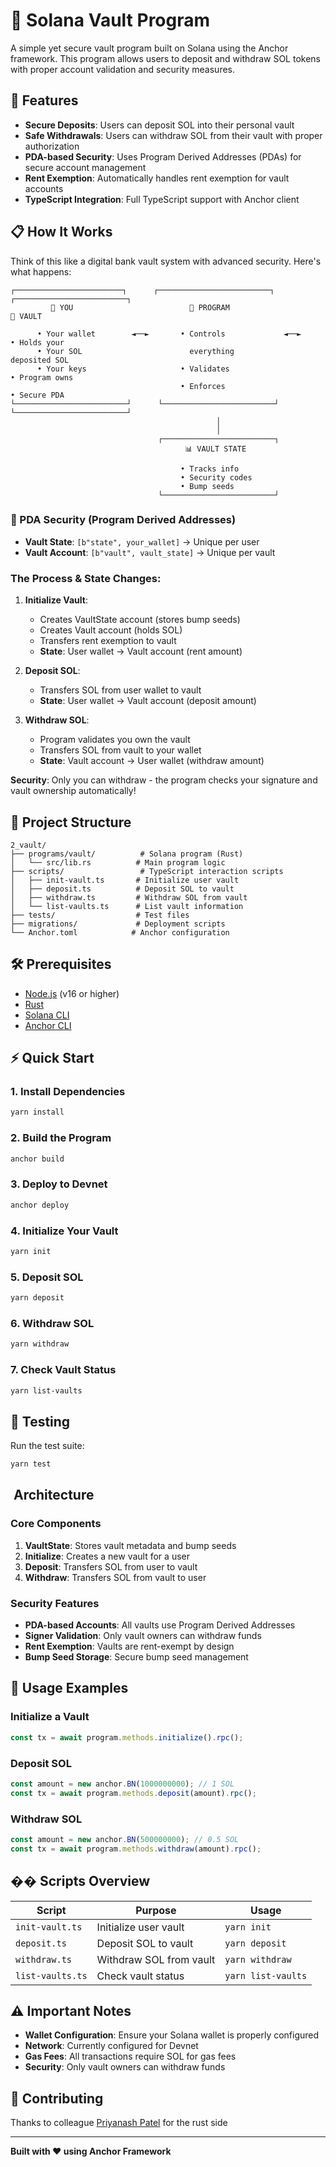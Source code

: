 # 🏦 Solana Vault Program

A simple yet secure vault program built on Solana using the Anchor framework. This program allows users to deposit and withdraw SOL tokens with proper account validation and security measures.

## 🚀 Features

- **Secure Deposits**: Users can deposit SOL into their personal vault
- **Safe Withdrawals**: Users can withdraw SOL from their vault with proper authorization
- **PDA-based Security**: Uses Program Derived Addresses (PDAs) for secure account management
- **Rent Exemption**: Automatically handles rent exemption for vault accounts
- **TypeScript Integration**: Full TypeScript support with Anchor client

## 📋 How It Works

Think of this like a digital bank vault system with advanced security. Here's what happens:

```
┌────────────────────────┐      ┌─────────────────────────┐      ┌─────────────────────────┐
         👤 YOU                          🔐 PROGRAM                         🏦 VAULT

      • Your wallet        ◄──►       • Controls             ◄──►      • Holds your
      • Your SOL                        everything                       deposited SOL
      • Your keys                     • Validates                      • Program owns
                                      • Enforces                       • Secure PDA
└─────────────────────────┘      └─────────────────────────┘      └─────────────────────────┘
                                              │
                                              │
                                 ┌─────────────────────────┐
                                       📊 VAULT STATE

                                      • Tracks info
                                      • Security codes
                                      • Bump seeds
                                 └─────────────────────────┘
```

### 🔐 PDA Security (Program Derived Addresses)

- **Vault State**: `[b"state", your_wallet]` → Unique per user
- **Vault Account**: `[b"vault", vault_state]` → Unique per vault

### The Process & State Changes:

1. **Initialize Vault**:

   - Creates VaultState account (stores bump seeds)
   - Creates Vault account (holds SOL)
   - Transfers rent exemption to vault
   - **State**: User wallet → Vault account (rent amount)

2. **Deposit SOL**:

   - Transfers SOL from user wallet to vault
   - **State**: User wallet → Vault account (deposit amount)

3. **Withdraw SOL**:
   - Program validates you own the vault
   - Transfers SOL from vault to your wallet
   - **State**: Vault account → User wallet (withdraw amount)

**Security**: Only you can withdraw - the program checks your signature and vault ownership automatically!

## 📁 Project Structure

```
2_vault/
├── programs/vault/          # Solana program (Rust)
│   └── src/lib.rs          # Main program logic
├── scripts/                 # TypeScript interaction scripts
│   ├── init-vault.ts       # Initialize user vault
│   ├── deposit.ts          # Deposit SOL to vault
│   ├── withdraw.ts         # Withdraw SOL from vault
│   └── list-vaults.ts      # List vault information
├── tests/                  # Test files
├── migrations/             # Deployment scripts
└── Anchor.toml            # Anchor configuration
```

## 🛠️ Prerequisites

- [Node.js](https://nodejs.org/) (v16 or higher)
- [Rust](https://rustup.rs/)
- [Solana CLI](https://docs.solana.com/cli/install-solana-cli-tools)
- [Anchor CLI](https://book.anchor-lang.com/getting-started/installation.html)

## ⚡ Quick Start

### 1. Install Dependencies

```bash
yarn install
```

### 2. Build the Program

```bash
anchor build
```

### 3. Deploy to Devnet

```bash
anchor deploy
```

### 4. Initialize Your Vault

```bash
yarn init
```

### 5. Deposit SOL

```bash
yarn deposit
```

### 6. Withdraw SOL

```bash
yarn withdraw
```

### 7. Check Vault Status

```bash
yarn list-vaults
```

## 🧪 Testing

Run the test suite:

```bash
yarn test
```

## ️ Architecture

### Core Components

1. **VaultState**: Stores vault metadata and bump seeds
2. **Initialize**: Creates a new vault for a user
3. **Deposit**: Transfers SOL from user to vault
4. **Withdraw**: Transfers SOL from vault to user

### Security Features

- **PDA-based Accounts**: All vaults use Program Derived Addresses
- **Signer Validation**: Only vault owners can withdraw funds
- **Rent Exemption**: Vaults are rent-exempt by design
- **Bump Seed Storage**: Secure bump seed management

## 📝 Usage Examples

### Initialize a Vault

```typescript
const tx = await program.methods.initialize().rpc();
```

### Deposit SOL

```typescript
const amount = new anchor.BN(1000000000); // 1 SOL
const tx = await program.methods.deposit(amount).rpc();
```

### Withdraw SOL

```typescript
const amount = new anchor.BN(500000000); // 0.5 SOL
const tx = await program.methods.withdraw(amount).rpc();
```

## �� Scripts Overview

| Script           | Purpose                 | Usage              |
| ---------------- | ----------------------- | ------------------ |
| `init-vault.ts`  | Initialize user vault   | `yarn init`        |
| `deposit.ts`     | Deposit SOL to vault    | `yarn deposit`     |
| `withdraw.ts`    | Withdraw SOL from vault | `yarn withdraw`    |
| `list-vaults.ts` | Check vault status      | `yarn list-vaults` |

## ⚠️ Important Notes

- **Wallet Configuration**: Ensure your Solana wallet is properly configured
- **Network**: Currently configured for Devnet
- **Gas Fees**: All transactions require SOL for gas fees
- **Security**: Only vault owners can withdraw funds

## 🤝 Contributing

Thanks to colleague [Priyanash Patel](https://github.com/priyanshpatel18/Q3_25_Builder_priyanshpatel18) for the rust side

---

**Built with ❤️ using Anchor Framework**
